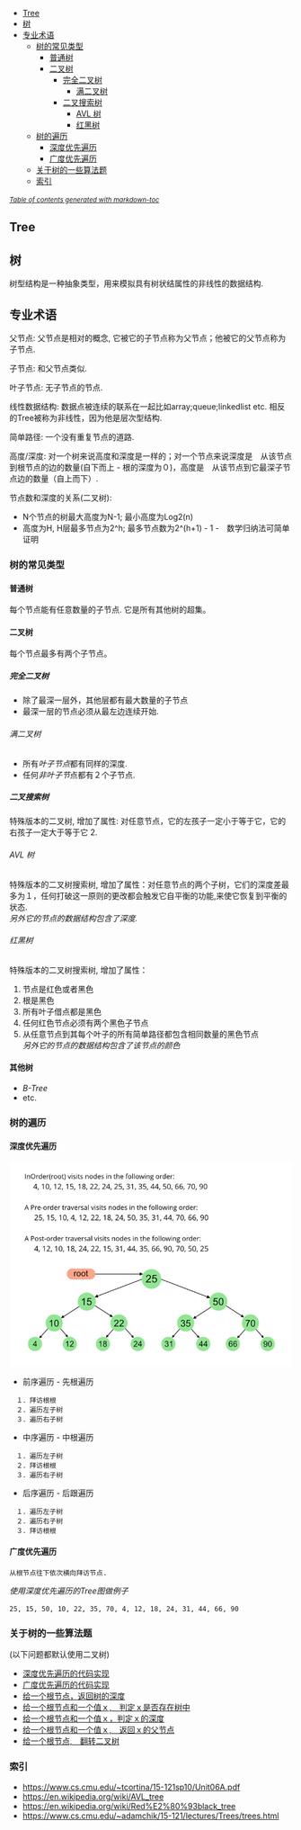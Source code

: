 - [Tree](#tree)
- [树](#-)
- [专业术语](#----)
  * [树的常见类型](#------)
    + [普通树](#---)
    + [二叉树](#---)
      - [完全二叉树](#-----)
        * [满二叉树](#----)
      - [二叉搜索树](#-----)
        * [AVL 树](#avl--)
        * [红黑树](#---)
  * [树的遍历](#----)
    + [深度优先遍历](#------)
    + [广度优先遍历](#------)
  * [关于树的一些算法题](#---------)
  * [索引](#--)

<small><i><a href='http://ecotrust-canada.github.io/markdown-toc/'>Table of contents generated with markdown-toc</a></i></small>
 
   
## Tree   
  
## 树
树型结构是一种抽象类型，用来模拟具有树状结属性的非线性的数据结构.   

## 专业术语
父节点: 父节点是相对的概念, 它被它的子节点称为父节点；他被它的父节点称为子节点.  

子节点: 和父节点类似.  

叶子节点: 无子节点的节点.      

线性数据结构: 数据点被连续的联系在一起比如array;queue;linkedlist etc. 相反的Tree被称为非线性，因为他是层次型结构.       

简单路径: 一个没有重复节点的道路.  

高度/深度: 对一个树来说高度和深度是一样的；对一个节点来说深度是　从该节点到根节点的边的数量(自下而上 - 根的深度为０)，高度是　从该节点到它最深子节点边的数量（自上而下）.    

节点数和深度的关系(二叉树):  
 * N个节点的树最大高度为N-1; 最小高度为Log2(n) 
 * 高度为H, H层最多节点为2^h; 最多节点数为2^(h+1) - 1 -　数学归纳法可简单证明
    
### 树的常见类型  
#### 普通树  
每个节点能有任意数量的子节点. 它是所有其他树的超集。  

#### 二叉树  
每个节点最多有两个子节点。  
  
##### 完全二叉树    
* 除了最深一层外，其他层都有最大数量的子节点  
* 最深一层的节点必须从最左边连续开始.
  
###### 满二叉树  
* 所有*叶子节点*都有同样的深度.
* 任何*非叶子节*点都有２个子节点.  

##### 二叉搜索树  
特殊版本的二叉树, 增加了属性: 对任意节点，它的左孩子一定小于等于它，它的右孩子一定大于等于它 2.   
  
###### AVL 树    
特殊版本的二叉树搜索树, 增加了属性：对任意节点的两个子树，它们的深度差最多为１，任何打破这一原则的更改都会触发它自平衡的功能,来使它恢复到平衡的状态.  
*另外它的节点的数据结构包含了深度.*

###### 红黑树  
特殊版本的二叉树搜索树, 增加了属性：  
1. 节点是红色或者黑色   
2. 根是黑色   
3. 所有叶子借点都是黑色   
4. 任何红色节点必须有两个黑色子节点   
5. 从任意节点到其每个叶子的所有简单路径都包含相同数量的黑色节点  
*另外它的节点的数据结构包含了该节点的颜色*
  
#### 其他树
* *B-Tree* 
* etc.  

### 树的遍历    

#### 深度优先遍历    

![](https://github.com/HUAZHEYINy/NOTE/blob/master/BasicComputerScience/Imgs/tree-traversal.jpg)   

* 前序遍历 -  先根遍历  
```  
　１．拜访根根　　
　２．遍历左子树　
　３．遍历右子树　　
```

* 中序遍历 - 中根遍历  
```  
　１．遍历左子树　　
　２．拜访根根
　３．遍历右子树　　
```
* 后序遍历 - 后跟遍历  
```  
　１．遍历左子树　　
　２．遍历右子树
　３．拜访根根　　
```
#### 广度优先遍历     
```  
从根节点往下依次横向拜访节点.
```  
*使用深度优先遍历的Tree图做例子*  
```  
25, 15, 50, 10, 22, 35, 70, 4, 12, 18, 24, 31, 44, 66, 90
```
  
### 关于树的一些算法题 　　
(以下问题都默认使用二叉树)  
  
* [深度优先遍历的代码实现](https://github.com/HUAZHEYINy/NOTE/blob/master/BasicComputerScience/Codes/src/Trees/Traversal/DFS.java)  
* [广度优先遍历的代码实现](https://github.com/HUAZHEYINy/NOTE/blob/master/BasicComputerScience/Codes/src/Trees/Traversal/BFS.java)
* [给一个根节点，返回树的深度](https://github.com/HUAZHEYINy/NOTE/blob/master/BasicComputerScience/Codes/src/Trees/Traversal/FindMaxDepth.java)
* [给一个根节点和一个值ｘ,　判定ｘ是否存在树中](https://github.com/HUAZHEYINy/NOTE/blob/master/BasicComputerScience/Codes/src/Trees/Traversal/FindXFromTree.java)　
* [给一个根节点和一个值ｘ，判定ｘ的深度](https://github.com/HUAZHEYINy/NOTE/blob/master/BasicComputerScience/Codes/src/Trees/Traversal/FindXFromTree.java)
* [给一个根节点和一个值ｘ,　返回ｘ的父节点](https://github.com/HUAZHEYINy/NOTE/blob/master/BasicComputerScience/Codes/src/Trees/Traversal/FindXFromTree.java)  
* [给一个根节点,　翻转二叉树](https://github.com/HUAZHEYINy/NOTE/blob/master/BasicComputerScience/Codes/src/Trees/Traversal/ReverseBinaryTree.java)

### 索引　　
* https://www.cs.cmu.edu/~tcortina/15-121sp10/Unit06A.pdf  
* https://en.wikipedia.org/wiki/AVL_tree    
* https://en.wikipedia.org/wiki/Red%E2%80%93black_tree  
* https://www.cs.cmu.edu/~adamchik/15-121/lectures/Trees/trees.html
